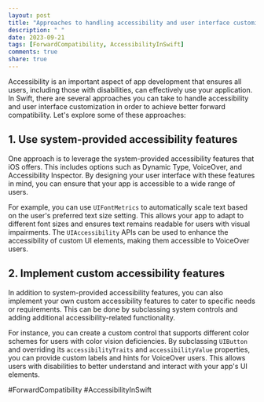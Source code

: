 ```yaml
---
layout: post
title: "Approaches to handling accessibility and user interface customization in Swift for better forward compatibility"
description: " "
date: 2023-09-21
tags: [ForwardCompatibility, AccessibilityInSwift]
comments: true
share: true
---
```


Accessibility is an important aspect of app development that ensures all users, including those with disabilities, can effectively use your application. In Swift, there are several approaches you can take to handle accessibility and user interface customization in order to achieve better forward compatibility. Let's explore some of these approaches:

## 1. Use system-provided accessibility features

One approach is to leverage the system-provided accessibility features that iOS offers. This includes options such as Dynamic Type, VoiceOver, and Accessibility Inspector. By designing your user interface with these features in mind, you can ensure that your app is accessible to a wide range of users.

For example, you can use `UIFontMetrics` to automatically scale text based on the user's preferred text size setting. This allows your app to adapt to different font sizes and ensures text remains readable for users with visual impairments. The `UIAccessibility` APIs can be used to enhance the accessibility of custom UI elements, making them accessible to VoiceOver users.

## 2. Implement custom accessibility features

In addition to system-provided accessibility features, you can also implement your own custom accessibility features to cater to specific needs or requirements. This can be done by subclassing system controls and adding additional accessibility-related functionality.

For instance, you can create a custom control that supports different color schemes for users with color vision deficiencies. By subclassing `UIButton` and overriding its `accessibilityTraits` and `accessibilityValue` properties, you can provide custom labels and hints for VoiceOver users. This allows users with disabilities to better understand and interact with your app's UI elements.

#ForwardCompatibility #AccessibilityInSwift
